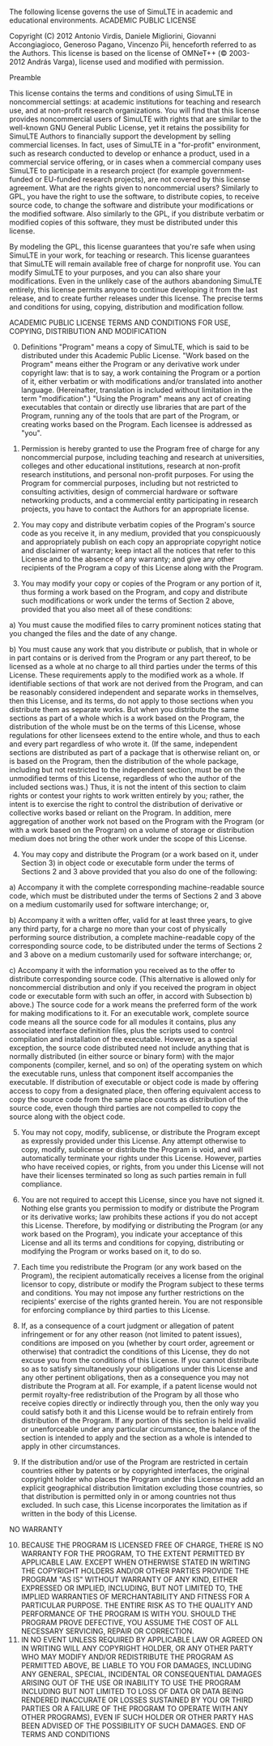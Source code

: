 The following license governs the use of SimuLTE in academic and educational environments.
ACADEMIC PUBLIC LICENSE

Copyright (C) 2012 Antonio Virdis, Daniele Migliorini, Giovanni Accongiagioco, Generoso
Pagano, Vincenzo Pii, henceforth referred to as the Authors.
This license is based on the license of OMNeT++ (© 2003-2012 András Varga), license used
and modified with permission.

Preamble

This license contains the terms and conditions of using SimuLTE in noncommercial settings:
at academic institutions for teaching and research use, and at non-profit research
organizations. You will find that this license provides noncommercial users of SimuLTE with
rights that are similar to the well-known GNU General Public License, yet it retains the
possibility for SimuLTE Authors to financially support the development by selling commercial
licenses. In fact, uses of SimuLTE in a "for-profit" environment, such as research conducted
to develop or enhance a product, used in a commercial service offering, or in cases when a
commercial company uses SimuLTE to participate in a research project (for example
government-funded or EU-funded research projects), are not covered by this license
agreement. What are the rights given to noncommercial users? Similarly to GPL, you have
the right to use the software, to distribute copies, to receive source code, to change the
software and distribute your modifications or the modified software. Also similarly to the GPL,
if you distribute verbatim or modified copies of this software, they must be distributed under
this license.

By modeling the GPL, this license guarantees that you're safe when using SimuLTE in your
work, for teaching or research. This license guarantees that SimuLTE will remain available
free of charge for nonprofit use. You can modify SimuLTE to your purposes, and you can also
share your modifications. Even in the unlikely case of the authors abandoning SimuLTE
entirely, this license permits anyone to continue developing it from the last release, and to
create further releases under this license.
The precise terms and conditions for using, copying, distribution and modification follow.

ACADEMIC PUBLIC LICENSE
TERMS AND CONDITIONS FOR USE, COPYING, DISTRIBUTION AND MODIFICATION

0. Definitions
"Program" means a copy of SimuLTE, which is said to be distributed under this Academic
Public License.
"Work based on the Program" means either the Program or any derivative work under
copyright law: that is to say, a work containing the Program or a portion of it, either verbatim
or with modifications and/or translated into another language. (Hereinafter, translation is
included without limitation in the term "modification".)
"Using the Program" means any act of creating executables that contain or directly use
libraries that are part of the Program, running any of the tools that are part of the Program,
or creating works based on the Program.
Each licensee is addressed as "you".

1. Permission is hereby granted to use the Program free of charge for any noncommercial
purpose, including teaching and research at universities, colleges and other educational
institutions, research at non-profit research institutions, and personal non-profit purposes. For
using the Program for commercial purposes, including but not restricted to consulting
activities, design of commercial hardware or software networking products, and a commercial
entity participating in research projects, you have to contact the Authors for an appropriate
license.

2. You may copy and distribute verbatim copies of the Program's source code as you receive
it, in any medium, provided that you conspicuously and appropriately publish on each copy
an appropriate copyright notice and disclaimer of warranty; keep intact all the notices that
refer to this License and to the absence of any warranty; and give any other recipients of the
Program a copy of this License along with the Program.

3. You may modify your copy or copies of the Program or any portion of it, thus forming a
work based on the Program, and copy and distribute such modifications or work under the
terms of Section 2 above, provided that you also meet all of these conditions:

a) You must cause the modified files to carry prominent notices stating that you changed the
files and the date of any change.

b) You must cause any work that you distribute or publish, that in whole or in part contains or
is derived from the Program or any part thereof, to be licensed as a whole at no charge to all
third parties under the terms of this License.
These requirements apply to the modified work as a whole. If identifiable sections of that
work are not derived from the Program, and can be reasonably considered independent and
separate works in themselves, then this License, and its terms, do not apply to those sections
when you distribute them as separate works. But when you distribute the same sections as
part of a whole which is a work based on the Program, the distribution of the whole must be
on the terms of this License, whose regulations for other licensees extend to the entire
whole, and thus to each and every part regardless of who wrote it. (If the same, independent
sections are distributed as part of a package that is otherwise reliant on, or is based on the
Program, then the distribution of the whole package, including but not restricted to the
independent section, must be on the unmodified terms of this License, regardless of who the
author of the included sections was.)
Thus, it is not the intent of this section to claim rights or contest your rights to work written
entirely by you; rather, the intent is to exercise the right to control the distribution of
derivative or collective works based or reliant on the Program.
In addition, mere aggregation of another work not based on the Program with the Program
(or with a work based on the Program) on a volume of storage or distribution medium does
not bring the other work under the scope of this License.

4. You may copy and distribute the Program (or a work based on it, under Section 3) in object
code or executable form under the terms of Sections 2 and 3 above provided that you also do
one of the following:

a) Accompany it with the complete corresponding machine-readable source code, which must
be distributed under the terms of Sections 2 and 3 above on a medium customarily used for
software interchange; or,

b) Accompany it with a written offer, valid for at least three years, to give any third party, for
a charge no more than your cost of physically performing source distribution, a complete
machine-readable copy of the corresponding source code, to be distributed under the terms
of Sections 2 and 3 above on a medium customarily used for software interchange; or,

c) Accompany it with the information you received as to the offer to distribute corresponding
source code. (This alternative is allowed only for noncommercial distribution and only if you
received the program in object code or executable form with such an offer, in accord with
Subsection b) above.)
The source code for a work means the preferred form of the work for making modifications to
it. For an executable work, complete source code means all the source code for all modules it
contains, plus any associated interface definition files, plus the scripts used to control
compilation and installation of the executable. However, as a special exception, the source
code distributed need not include anything that is normally distributed (in either source or
binary form) with the major components (compiler, kernel, and so on) of the operating
system on which the executable runs, unless that component itself accompanies the
executable.
If distribution of executable or object code is made by offering access to copy from a
designated place, then offering equivalent access to copy the source code from the same
place counts as distribution of the source code, even though third parties are not compelled
to copy the source along with the object code.

5. You may not copy, modify, sublicense, or distribute the Program except as expressly
provided under this License. Any attempt otherwise to copy, modify, sublicense or distribute
the Program is void, and will automatically terminate your rights under this License. However,
parties who have received copies, or rights, from you under this License will not have their
licenses terminated so long as such parties remain in full compliance.

6. You are not required to accept this License, since you have not signed it. Nothing else
grants you permission to modify or distribute the Program or its derivative works; law
prohibits these actions if you do not accept this License. Therefore, by modifying or
distributing the Program (or any work based on the Program), you indicate your acceptance
of this License and all its terms and conditions for copying, distributing or modifying the
Program or works based on it, to do so.

7. Each time you redistribute the Program (or any work based on the Program), the recipient
automatically receives a license from the original licensor to copy, distribute or modify the
Program subject to these terms and conditions. You may not impose any further restrictions
on the recipients' exercise of the rights granted herein. You are not responsible for enforcing
compliance by third parties to this License.

8. If, as a consequence of a court judgment or allegation of patent infringement or for any
other reason (not limited to patent issues), conditions are imposed on you (whether by court
order, agreement or otherwise) that contradict the conditions of this License, they do not
excuse you from the conditions of this License. If you cannot distribute so as to satisfy
simultaneously your obligations under this License and any other pertinent obligations, then
as a consequence you may not distribute the Program at all. For example, if a patent license
would not permit royalty-free redistribution of the Program by all those who receive copies
directly or indirectly through you, then the only way you could satisfy both it and this License
would be to refrain entirely from distribution of the Program.
If any portion of this section is held invalid or unenforceable under any particular
circumstance, the balance of the section is intended to apply and the section as a whole is
intended to apply in other circumstances.

9. If the distribution and/or use of the Program are restricted in certain countries either by
patents or by copyrighted interfaces, the original copyright holder who places the Program
under this License may add an explicit geographical distribution limitation excluding those
countries, so that distribution is permitted only in or among countries not thus excluded. In
such case, this License incorporates the limitation as if written in the body of this License.

NO WARRANTY

10. BECAUSE THE PROGRAM IS LICENSED FREE OF CHARGE, THERE IS NO WARRANTY FOR
THE PROGRAM, TO THE EXTENT PERMITTED BY APPLICABLE LAW. EXCEPT WHEN OTHERWISE
STATED IN WRITING THE COPYRIGHT HOLDERS AND/OR OTHER PARTIES PROVIDE THE
PROGRAM "AS IS" WITHOUT WARRANTY OF ANY KIND, EITHER EXPRESSED OR IMPLIED,
INCLUDING, BUT NOT LIMITED TO, THE IMPLIED WARRANTIES OF MERCHANTABILITY AND
FITNESS FOR A PARTICULAR PURPOSE. THE ENTIRE RISK AS TO THE QUALITY AND
PERFORMANCE OF THE PROGRAM IS WITH YOU. SHOULD THE PROGRAM PROVE DEFECTIVE,
YOU ASSUME THE COST OF ALL NECESSARY SERVICING, REPAIR OR CORRECTION.
11. IN NO EVENT UNLESS REQUIRED BY APPLICABLE LAW OR AGREED ON IN WRITING WILL
ANY COPYRIGHT HOLDER, OR ANY OTHER PARTY WHO MAY MODIFY AND/OR REDISTRIBUTE
THE PROGRAM AS PERMITTED ABOVE, BE LIABLE TO YOU FOR DAMAGES, INCLUDING ANY
GENERAL, SPECIAL, INCIDENTAL OR CONSEQUENTIAL DAMAGES ARISING OUT OF THE USE OR
INABILITY TO USE THE PROGRAM INCLUDING BUT NOT LIMITED TO LOSS OF DATA OR DATA
BEING RENDERED INACCURATE OR LOSSES SUSTAINED BY YOU OR THIRD PARTIES OR A
FAILURE OF THE PROGRAM TO OPERATE WITH ANY OTHER PROGRAMS), EVEN IF SUCH
HOLDER OR OTHER PARTY HAS BEEN ADVISED OF THE POSSIBILITY OF SUCH DAMAGES.
END OF TERMS AND CONDITIONS
